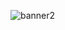 
![banner2](https://user-images.githubusercontent.com/84272231/139152771-064000ef-8cda-4ff2-b4ea-f33e9d978876.png)

<!--
**BryanWille/BryanWille** is a ✨ _special_ ✨ repository because its `README.md` (this file) appears on your GitHub profile.

Here are some ideas to get you started:

- 🔭 I’m currently working on ...
- 🌱 I’m currently learning ...
- 👯 I’m looking to collaborate on ...
- 🤔 I’m looking for help with ...
- 💬 Ask me about ...
- 📫 How to reach me: ...
- 😄 Pronouns: ...
- ⚡ Fun fact: ...![Uploading headerGithub.png…]()

-->
